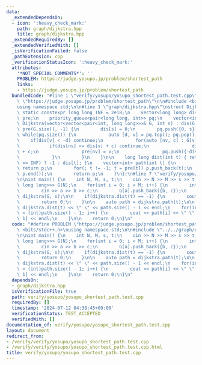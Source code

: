 ```yaml
---
data:
  _extendedDependsOn:
  - icon: ':heavy_check_mark:'
    path: graph/dijkstra.hpp
    title: graph/dijkstra.hpp
  _extendedRequiredBy: []
  _extendedVerifiedWith: []
  _isVerificationFailed: false
  _pathExtension: cpp
  _verificationStatusIcon: ':heavy_check_mark:'
  attributes:
    '*NOT_SPECIAL_COMMENTS*': ''
    PROBLEM: https://judge.yosupo.jp/problem/shortest_path
    links:
    - https://judge.yosupo.jp/problem/shortest_path
  bundledCode: "#line 1 \"verify/yosupo/yosupo_shortest_path.test.cpp\"\n#define PROBLEM\
    \ \"https://judge.yosupo.jp/problem/shortest_path\"\n\n#include <bits/stdc++.h>\n\
    using namespace std;\n\n#line 1 \"graph/dijkstra.hpp\"\nstruct Dijkstra{\n   \
    \ static constexpr long long INF = 2e18;\n    vector<long long> dis;\n    vector<int>\
    \ pre;\n    priority_queue<pair<long long, int>> pq;\n    vector<int> p;\n   \
    \ Dijkstra(vector<vector<pair<int, long long>>>& G, int s) : dis(G.size(), INF),\
    \ pre(G.size(), -1) {\n        dis[s] = 0;\n        pq.push({0, s});\n       \
    \ while(pq.size()) {\n            auto [d, v] = pq.top(); pq.pop();\n        \
    \    if(dis[v] < -d) continue;\n            for(auto [nv, c] : G[v]) {\n     \
    \           if(dis[nv] <= dis[v] + c) continue;\n                dis[nv] = dis[v]\
    \ + c;\n                pre[nv] = v;\n                pq.push({-dis[nv], nv});\n\
    \            }\n        }\n    }\n\n    long long dist(int t) { return (dis[t]\
    \ == INF) ? -1 : dis[t]; }\n    vector<int> path(int t) {\n        if(p.size())\
    \ return p;\n        for(; t != -1; t = pre[t]) p.push_back(t);\n        reverse(p.begin(),\
    \ p.end());\n        return p;\n    }\n};\n#line 7 \"verify/yosupo/yosupo_shortest_path.test.cpp\"\
    \n\nint main() {\n    int N, M, s, t;\n    cin >> N >> M >> s >> t;\n    vector<vector<pair<int,\
    \ long long>>> G(N);\n    for(int i = 0; i < M; i++) {\n        int a, b, c;\n\
    \        cin >> a >> b >> c;\n        G[a].push_back({b, c});\n    }\n\n    Dijkstra\
    \ dijkstra(G, s);\n\n    if(dijkstra.dist(t) == -1) {\n        cout << -1 << endl;\n\
    \        return 0;\n    }\n\n    auto path = dijkstra.path(t);\n\n    cout <<\
    \ dijkstra.dist(t) << \" \" << path.size() - 1 << endl;\n    for(int i = 0; i\
    \ < (int)path.size() - 1; i++) {\n        cout << path[i] << \" \" << path[i +\
    \ 1] << endl;\n    }\n\n    return 0;\n}\n"
  code: "#define PROBLEM \"https://judge.yosupo.jp/problem/shortest_path\"\n\n#include\
    \ <bits/stdc++.h>\nusing namespace std;\n\n#include \"../../graph/dijkstra.hpp\"\
    \n\nint main() {\n    int N, M, s, t;\n    cin >> N >> M >> s >> t;\n    vector<vector<pair<int,\
    \ long long>>> G(N);\n    for(int i = 0; i < M; i++) {\n        int a, b, c;\n\
    \        cin >> a >> b >> c;\n        G[a].push_back({b, c});\n    }\n\n    Dijkstra\
    \ dijkstra(G, s);\n\n    if(dijkstra.dist(t) == -1) {\n        cout << -1 << endl;\n\
    \        return 0;\n    }\n\n    auto path = dijkstra.path(t);\n\n    cout <<\
    \ dijkstra.dist(t) << \" \" << path.size() - 1 << endl;\n    for(int i = 0; i\
    \ < (int)path.size() - 1; i++) {\n        cout << path[i] << \" \" << path[i +\
    \ 1] << endl;\n    }\n\n    return 0;\n}\n"
  dependsOn:
  - graph/dijkstra.hpp
  isVerificationFile: true
  path: verify/yosupo/yosupo_shortest_path.test.cpp
  requiredBy: []
  timestamp: '2024-07-12 04:38:45+09:00'
  verificationStatus: TEST_ACCEPTED
  verifiedWith: []
documentation_of: verify/yosupo/yosupo_shortest_path.test.cpp
layout: document
redirect_from:
- /verify/verify/yosupo/yosupo_shortest_path.test.cpp
- /verify/verify/yosupo/yosupo_shortest_path.test.cpp.html
title: verify/yosupo/yosupo_shortest_path.test.cpp
---
```

